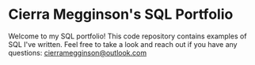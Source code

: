 # Cierra Megginson's SQL Portfolio

Welcome to my SQL portfolio! This code repository contains examples of SQL I've written. 
Feel free to take a look and reach out if you have any questions: cierramegginson@outlook.com
